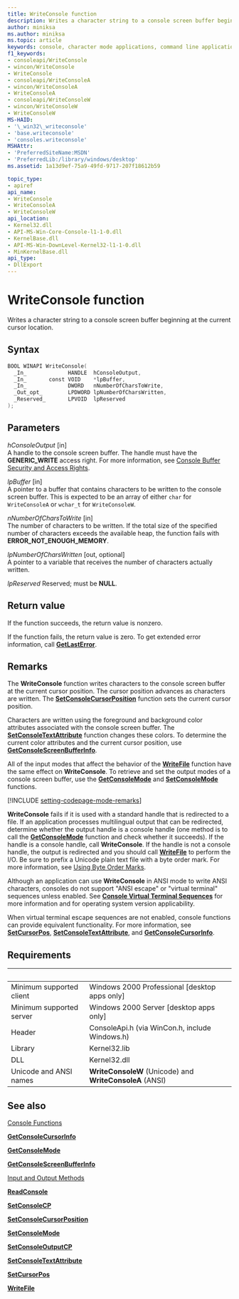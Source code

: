```yaml
---
title: WriteConsole function
description: Writes a character string to a console screen buffer beginning at the current cursor location.
author: miniksa
ms.author: miniksa
ms.topic: article
keywords: console, character mode applications, command line applications, terminal applications, console api
f1_keywords:
- consoleapi/WriteConsole
- wincon/WriteConsole
- WriteConsole
- consoleapi/WriteConsoleA
- wincon/WriteConsoleA
- WriteConsoleA
- consoleapi/WriteConsoleW
- wincon/WriteConsoleW
- WriteConsoleW
MS-HAID:
- '\_win32\_writeconsole'
- 'base.writeconsole'
- 'consoles.writeconsole'
MSHAttr:
- 'PreferredSiteName:MSDN'
- 'PreferredLib:/library/windows/desktop'
ms.assetid: 1a13d9ef-75a9-49fd-9717-207f18612b59

topic_type:
- apiref
api_name:
- WriteConsole
- WriteConsoleA
- WriteConsoleW
api_location:
- Kernel32.dll
- API-MS-Win-Core-Console-l1-1-0.dll
- KernelBase.dll
- API-MS-Win-DownLevel-Kernel32-l1-1-0.dll
- MinKernelBase.dll
api_type:
- DllExport
---
```


# WriteConsole function

Writes a character string to a console screen buffer beginning at the current cursor location.

## Syntax

```C
BOOL WINAPI WriteConsole(
  _In_             HANDLE  hConsoleOutput,
  _In_       const VOID    *lpBuffer,
  _In_             DWORD   nNumberOfCharsToWrite,
  _Out_opt_        LPDWORD lpNumberOfCharsWritten,
  _Reserved_       LPVOID  lpReserved
);
```

## Parameters

*hConsoleOutput* \[in\]  
A handle to the console screen buffer. The handle must have the **GENERIC\_WRITE** access right. For more information, see [Console Buffer Security and Access Rights](console-buffer-security-and-access-rights.md).

*lpBuffer* \[in\]  
A pointer to a buffer that contains characters to be written to the console screen buffer. This is expected to be an array of either `char` for `WriteConsoleA` or `wchar_t` for `WriteConsoleW`.

*nNumberOfCharsToWrite* \[in\]  
The number of characters to be written. If the total size of the specified number of characters exceeds the available heap, the function fails with **ERROR\_NOT\_ENOUGH\_MEMORY**.

*lpNumberOfCharsWritten* \[out, optional\]  
A pointer to a variable that receives the number of characters actually written.

*lpReserved*
Reserved; must be **NULL**.

## Return value

If the function succeeds, the return value is nonzero.

If the function fails, the return value is zero. To get extended error information, call [**GetLastError**](https://msdn.microsoft.com/library/windows/desktop/ms679360).

## Remarks

The **WriteConsole** function writes characters to the console screen buffer at the current cursor position. The cursor position advances as characters are written. The [**SetConsoleCursorPosition**](setconsolecursorposition.md) function sets the current cursor position.

Characters are written using the foreground and background color attributes associated with the console screen buffer. The [**SetConsoleTextAttribute**](setconsoletextattribute.md) function changes these colors. To determine the current color attributes and the current cursor position, use [**GetConsoleScreenBufferInfo**](getconsolescreenbufferinfo.md).

All of the input modes that affect the behavior of the [**WriteFile**](https://msdn.microsoft.com/library/windows/desktop/aa365747) function have the same effect on **WriteConsole**. To retrieve and set the output modes of a console screen buffer, use the [**GetConsoleMode**](getconsolemode.md) and [**SetConsoleMode**](setconsolemode.md) functions.

[!INCLUDE [setting-codepage-mode-remarks](./includes/setting-codepage-mode-remarks.md)]

**WriteConsole** fails if it is used with a standard handle that is redirected to a file. If an application processes multilingual output that can be redirected, determine whether the output handle is a console handle (one method is to call the [**GetConsoleMode**](getconsolemode.md) function and check whether it succeeds). If the handle is a console handle, call **WriteConsole**. If the handle is not a console handle, the output is redirected and you should call [**WriteFile**](https://msdn.microsoft.com/library/windows/desktop/aa365747) to perform the I/O. Be sure to prefix a Unicode plain text file with a byte order mark. For more information, see [Using Byte Order Marks](https://msdn.microsoft.com/library/windows/desktop/dd374101).

Although an application can use **WriteConsole** in ANSI mode to write ANSI characters, consoles do not support "ANSI escape" or "virtual terminal" sequences unless enabled. See [**Console Virtual Terminal Sequences**](console-virtual-terminal-sequences.md) for more information and for operating system version applicability.

When virtual terminal escape sequences are not enabled, console functions can provide equivalent functionality. For more information, see [**SetCursorPos**](https://msdn.microsoft.com/library/windows/desktop/ms648394(v=vs.85).aspx), [**SetConsoleTextAttribute**](setconsoletextattribute.md), and [**GetConsoleCursorInfo**](getconsolecursorinfo.md).

## Requirements

| &nbsp; | &nbsp; |
|-|-|
| Minimum supported client | Windows 2000 Professional \[desktop apps only\] |
| Minimum supported server | Windows 2000 Server \[desktop apps only\] |
| Header | ConsoleApi.h (via WinCon.h, include Windows.h) |
| Library | Kernel32.lib |
| DLL | Kernel32.dll |
| Unicode and ANSI names | **WriteConsoleW** (Unicode) and **WriteConsoleA** (ANSI) |

## See also

[Console Functions](console-functions.md)

[**GetConsoleCursorInfo**](getconsolecursorinfo.md)

[**GetConsoleMode**](getconsolemode.md)

[**GetConsoleScreenBufferInfo**](getconsolescreenbufferinfo.md)

[Input and Output Methods](input-and-output-methods.md)

[**ReadConsole**](readconsole.md)

[**SetConsoleCP**](setconsolecp.md)

[**SetConsoleCursorPosition**](setconsolecursorposition.md)

[**SetConsoleMode**](setconsolemode.md)

[**SetConsoleOutputCP**](setconsoleoutputcp.md)

[**SetConsoleTextAttribute**](setconsoletextattribute.md)

[**SetCursorPos**](https://msdn.microsoft.com/library/windows/desktop/ms648394(v=vs.85).aspx)

[**WriteFile**](https://msdn.microsoft.com/library/windows/desktop/aa365747)

